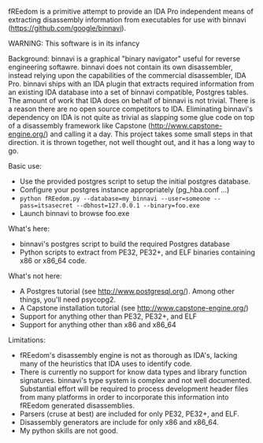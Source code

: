 fREedom is a primitive attempt to provide an IDA Pro independent means
of extracting disassembly information from executables for use with
binnavi (https://github.com/google/binnavi).

WARNING: This software is in its infancy

Background: binnavi is a graphical "binary navigator" useful for reverse
engineering softawre. binnavi does not contain its own disassembler, instead
relying upon the capabilities of the commercial disassembler, IDA Pro.
binnavi ships with an IDA plugin that extracts required information from an
existing IDA database into a set of binnavi compatible, Postgres tables. The
amount of work that IDA does on behalf of binnavi is not trivial. There is 
a reason there are no open source competitors to IDA. Eliminating binnavi's
dependency on IDA is not quite as trivial as slapping some glue code on top
of a disassembly framework like Capstone (http://www.capstone-engine.org/)
and calling it a day. This project takes some small steps in that direction.
it is thrown together, not well thought out, and it has a long way to go.

Basic use:  
* Use the provided postgres script to setup the initial postgres database.
* Configure your postgres instance appropriately (pg_hba.conf ...)
* `python fREedom.py --database=my_binnavi --user=someone --pass=itsasecret --dbhost=127.0.0.1 --binary=foo.exe`
* Launch binnavi to browse foo.exe

What's here:   
* binnavi's postgres script to build the required Postgres database
* Python scripts to extract from PE32, PE32+, and ELF binaries containing
x86 or x86_64 code. 

What's not here:  
* A Postgres tutorial (see http://www.postgresql.org/). Among other things,
you'll need psycopg2.
* A Capstone installation tutorial (see http://www.capstone-engine.org/)
* Support for anything other than PE32, PE32+, and ELF
* Support for anything other than x86 and x86_64

Limitations:  
* fREedom's disassembly engine is not as thorough as IDA's, lacking many of
the heuristics that IDA uses to identify code.
* There is currently no support for know data types and library function
signatures. binnavi's type system is complex and not well documented.
Substantial effort will be required to process development header files from
many platforms in order to incorporate this information into fREedom generated
disassemblies.
* Parsers (cruse at best) are included for only PE32, PE32+, and ELF.
* Disassembly generators are include for only x86 and x86_64.
* My python skills are not good.
